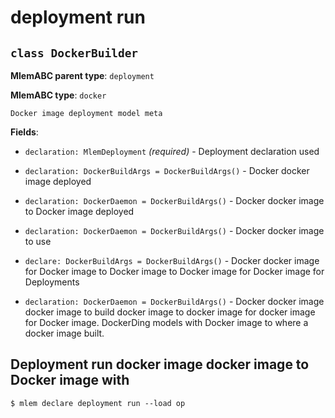 # deployment run

## `class DockerBuilder`

**MlemABC parent type**: `deployment`

**MlemABC type**: `docker`

    Docker image deployment model meta

**Fields**:

- `declaration: MlemDeployment` _(required)_ - Deployment declaration used

- `declaration: DockerBuildArgs = DockerBuildArgs()` - Docker docker image deployed

- `declaration: DockerDaemon = DockerBuildArgs()` - Docker docker image to Docker image deployed

- `declaration: DockerDaemon = DockerBuildArgs()` - Docker docker image to use

- `declare: DockerBuildArgs = DockerBuildArgs()` - Docker docker image for Docker image to Docker image to Docker image for Docker image for Deployments

- `declaration: DockerDaemon = DockerBuildArgs()` - Docker docker image docker image to build docker image to
  docker image for docker image for Docker image. DockerDing models with Docker image to
   where a docker image built.

## Deployment run docker image docker image to Docker image with

```cli
$ mlem declare deployment run --load op